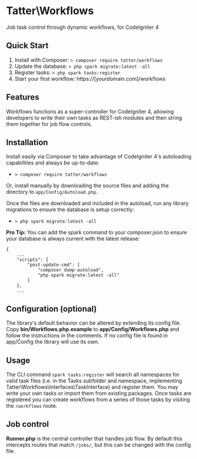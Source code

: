 # Tatter\Workflows
Job task control through dynamic workflows, for CodeIgniter 4

## Quick Start

1. Install with Composer: `> composer require tatter/workflows`
2. Update the database: `> php spark migrate:latest -all`
3. Register tasks: `> php spark tasks:register`
4. Start your first workflow: https://[yourdomain.com]/workflows

## Features

Workflows functions as a super-controller for CodeIgniter 4, allowing developers to write
their own tasks as REST-ish modules and then string them together for job flow controls.

## Installation

Install easily via Composer to take advantage of CodeIgniter 4's autoloading capabilities
and always be up-to-date:
* `> composer require tatter/workflows`

Or, install manually by downloading the source files and adding the directory to
`app/Config/Autoload.php`.

Once the files are downloaded and included in the autoload, run any library migrations
to ensure the database is setup correctly:
* `> php spark migrate:latest -all`

**Pro Tip:** You can add the spark command to your composer.json to ensure your database is
always current with the latest release:
```
{
	...
    "scripts": {
        "post-update-cmd": [
            "composer dump-autoload",
            "php spark migrate:latest -all"
        ]
    },
	...
```

## Configuration (optional)

The library's default behavior can be altered by extending its config file. Copy
**bin/Workflows.php.example** to **app/Config/Workflows.php** and follow the instructions
in the comments. If no config file is found in app/Config the library will use its own.

## Usage

The CLI command `spark tasks:register` will search all namespaces for valid task files
(i.e. in the Tasks subfolder and namespace, implementing Tatter\Workflows\Interfaces\TaskInterface)
and register them. You may write your own tasks or import them from existing packages.
Once tasks are registered you can create workflows from a series of those tasks by visiting
the `/workflows` route.

## Job control

**Runner.php** is the central controller that handles job flow. By default this intercepts
routes that match `/jobs/`, but this can be changed with the config file.
